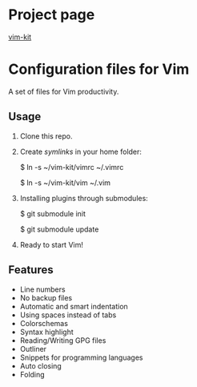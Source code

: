 Project page
============

[vim-kit](http://bsnux.github.com/vim-kit/)

Configuration files for Vim
==============================

A set of files for Vim productivity.

Usage
-----

1. Clone this repo.

2. Create *symlinks* in your home folder:

    $ ln -s ~/vim-kit/vimrc ~/.vimrc

    $ ln -s ~/vim-kit/vim ~/.vim

3. Installing plugins through submodules:

    $ git submodule init

    $ git submodule update

4. Ready to start Vim!


Features
--------

* Line numbers
* No backup files
* Automatic and smart indentation
* Using spaces instead of tabs
* Colorschemas
* Syntax highlight
* Reading/Writing GPG files
* Outliner
* Snippets for programming languages
* Auto closing
* Folding

